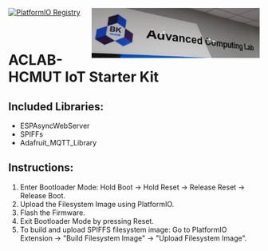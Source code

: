 <a href="https://github.com/ACLAB-HCMUT"><img src="https://raw.githubusercontent.com/ACLAB-HCMUT/Common/main/Assets/ACLAB_IMG_1.png" alt="ACLAB logo" title="ACLAB" align="right" height="100" /></a>

[![PlatformIO Registry](https://badges.registry.platformio.org/packages/luos/library/luos_engine.svg)](https://registry.platformio.org/libraries/luos/luos_engine)

<br>

# ACLAB-HCMUT IoT Starter Kit

## Included Libraries:
- ESPAsyncWebServer
- SPIFFs
- Adafruit_MQTT_Library

## Instructions:
1. Enter Bootloader Mode: Hold Boot -> Hold Reset -> Release Reset -> Release Boot.
2. Upload the Filesystem Image using PlatformIO.
3. Flash the Firmware.
4. Exit Bootloader Mode by pressing Reset.
5. To build and upload SPIFFS filesystem image: Go to PlatformIO Extension -> "Build Filesystem Image" -> "Upload Filesystem Image".
